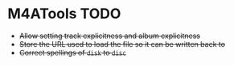 # M4ATools TODO

- ~~Allow setting track explicitness and album explicitness~~
- ~~Store the URL used to load the file so it can be written back to~~
- ~~Correct spellings of `disk` to `disc`~~
